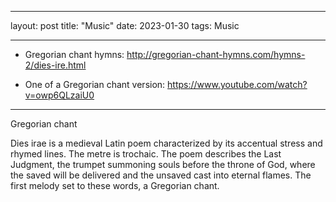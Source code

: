 
---
layout: post
title: "Music"
date: 2023-01-30
tags: Music

---
+ Gregorian chant hymns:
<http://gregorian-chant-hymns.com/hymns-2/dies-ire.html>


+ One of a Gregorian chant version:
<https://www.youtube.com/watch?v=owp6QLzaiU0>

------

Gregorian chant

Dies irae is a medieval Latin  poem characterized by its accentual stress and rhymed lines. 
The metre is trochaic. 
The poem describes the Last Judgment, the trumpet summoning souls before the throne of God, where the saved will be delivered and the unsaved cast into eternal flames.
The first melody set to these words, a Gregorian chant.



